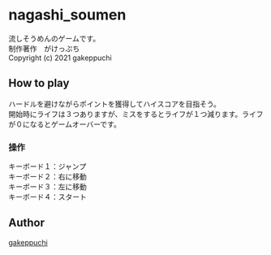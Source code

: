 # nagashi_soumen<br>
流しそうめんのゲームです。<br>
制作著作　がけっぷち<br>
Copyright (c) 2021 gakeppuchi<br>

## How to play<br>
ハードルを避けながらポイントを獲得してハイスコアを目指そう。<br>
開始時にライフは３つありますが、ミスをするとライフが１つ減ります。ライフが０になるとゲームオーバーです。<br>

### 操作<br>
キーボード１：ジャンプ<br>
キーボード２：右に移動<br>
キーボード３：左に移動<br>
キーボード４：スタート<br>

## Author <br>
[gakeppuchi](https://twitter.com/X79nx8rcmAmMqJS) <br>
